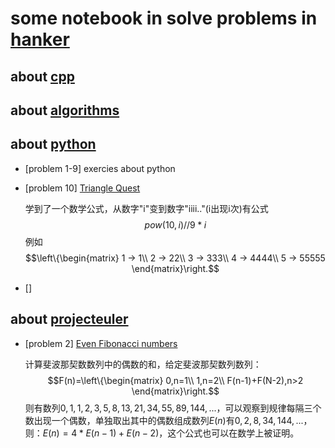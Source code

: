 # some notebook in solve problems in [hanker](https://www.hackerrank.com/)

## about [cpp](https://www.hackerrank.com/domains/cpp)

## about [algorithms](https://www.hackerrank.com/domains/algorithms)

## about [python](https://www.hackerrank.com/domains/python)

- [problem 1-9] exercies about python
- [problem 10] [Triangle Quest](https://www.hackerrank.com/challenges/python-quest-1/problem)

    学到了一个数学公式，从数字"i"变到数字"iiii.."(i出现i次)有公式
    $$pow(10,i)//9*i$$
    例如
    $$\left\{\begin{matrix}
    1 -> 1\\ 
    2 -> 22\\ 
    3 -> 333\\ 
    4 -> 4444\\ 
    5 -> 55555
    \end{matrix}\right.$$
- []

## about [projecteuler](https://www.hackerrank.com/contests/projecteuler/challenges)
- [problem 2] [Even Fibonacci numbers](https://www.hackerrank.com/contests/projecteuler/challenges/euler002)
  
  计算斐波那契数数列中的偶数的和，给定斐波那契数列数列：
    $$F(n)=\left\{\begin{matrix}
    0,n=1\\ 
    1,n=2\\ 
    F(n-1)+F(N-2),n>2
    \end{matrix}\right.$$
  则有数列$0,1,1,2,3,5,8,13,21,34,55,89,144,...$，可以观察到规律每隔三个数出现一个偶数，单独取出其中的偶数组成数列$E(n)$有$0,2,8,34,144,...$，则：$E(n)=4*E(n-1)+E(n-2)$，这个公式也可以在数学上被证明。